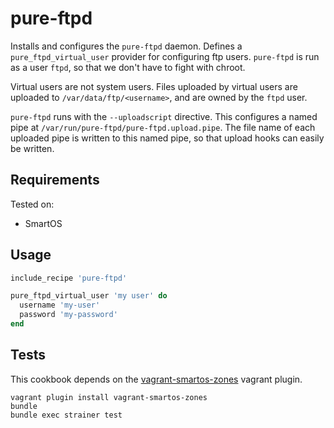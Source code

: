 pure-ftpd
=========

Installs and configures the `pure-ftpd` daemon. Defines a `pure_ftpd_virtual_user`
provider for configuring ftp users. `pure-ftpd` is run as a user `ftpd`,
so that we don't have to fight with chroot.

Virtual users are not system users. Files uploaded by virtual users are
uploaded to `/var/data/ftp/<username>`, and are owned by the `ftpd` user.

`pure-ftpd` runs with the `--uploadscript` directive. This configures a
named pipe at `/var/run/pure-ftpd/pure-ftpd.upload.pipe`. The file name
of each uploaded pipe is written to this named pipe, so that upload
hooks can easily be written.

## Requirements

Tested on:
* SmartOS


## Usage

```ruby
include_recipe 'pure-ftpd'

pure_ftpd_virtual_user 'my user' do
  username 'my-user'
  password 'my-password'
end
```

## Tests

This cookbook depends on the
[vagrant-smartos-zones](https://github.com/vagrant-smartos/vagrant-smartos-zones)
vagrant plugin.

```shell
vagrant plugin install vagrant-smartos-zones
bundle
bundle exec strainer test
```
